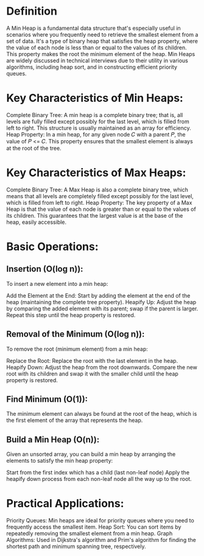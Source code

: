 # Definition 

A Min Heap is a fundamental data structure that's especially useful in scenarios where you frequently need to retrieve the smallest element from a set of data. It's a type of binary heap that satisfies the heap property, where the value of each node is less than or equal to the values of its children. This property makes the root the minimum element of the heap. Min Heaps are widely discussed in technical interviews due to their utility in various algorithms, including heap sort, and in constructing efficient priority queues.

# Key Characteristics of Min Heaps:

Complete Binary Tree: A min heap is a complete binary tree; that is, all levels are fully filled except possibly for the last level, which is filled from left to right. This structure is usually maintained as an array for efficiency.
Heap Property: In a min heap, for any given node 𝐶 with a parent 𝑃, the value of 𝑃 <= 𝐶. This property ensures that the smallest element is always at the root of the tree.  

# Key Characteristics of Max Heaps:

Complete Binary Tree: A Max Heap is also a complete binary tree, which means that all levels are completely filled except possibly for the last level, which is filled from left to right.
Heap Property: The key property of a Max Heap is that the value of each node is greater than or equal to the values of its children. This guarantees that the largest value is at the base of the heap, easily accessible.


# Basic Operations:


## Insertion (O(log n)):  
To insert a new element into a min heap:

Add the Element at the End: Start by adding the element at the end of the heap (maintaining the complete tree property).
Heapify Up: Adjust the heap by comparing the added element with its parent; swap if the parent is larger. Repeat this step until the heap property is restored.

## Removal of the Minimum (O(log n)):
To remove the root (minimum element) from a min heap:

Replace the Root: Replace the root with the last element in the heap.
Heapify Down: Adjust the heap from the root downwards. Compare the new root with its children and swap it with the smaller child until the heap property is restored.

## Find Minimum (O(1)):
The minimum element can always be found at the root of the heap, which is the first element of the array that represents the heap.

## Build a Min Heap (O(n)):  
Given an unsorted array, you can build a min heap by arranging the elements to satisfy the min heap property:

Start from the first index which has a child (last non-leaf node)
Apply the heapify down process from each non-leaf node all the way up to the root.

# Practical Applications:

Priority Queues: Min heaps are ideal for priority queues where you need to frequently access the smallest item.
Heap Sort: You can sort items by repeatedly removing the smallest element from a min heap.
Graph Algorithms: Used in Dijkstra's algorithm and Prim's algorithm for finding the shortest path and minimum spanning tree, respectively.